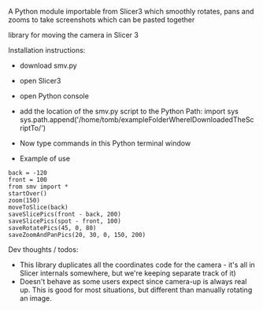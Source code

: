 A Python module importable from Slicer3 which smoothly rotates, pans and zooms to take screenshots which can be pasted together

library for moving the camera in Slicer 3

Installation instructions:

* download smv.py
* open Slicer3
* open Python console
* add the location of the smv.py script to the Python Path:
    import sys
	sys.path.append('/home/tomb/exampleFolderWhereIDownloadedTheScriptTo/')
* Now type commands in this Python terminal window

* Example of use

```
back = -120
front = 100
from smv import *
startOver()
zoom(150)
moveToSlice(back)
saveSlicePics(front - back, 200)
saveSlicePics(spot - front, 100)
saveRotatePics(45, 0, 80)
saveZoomAndPanPics(20, 30, 0, 150, 200)
```


Dev thoughts / todos: 

* This library duplicates all the coordinates code for the camera - it's all in Slicer internals somewhere, but we're keeping separate track of it)
* Doesn't behave as some users expect since camera-up is always real up.  This is good for most situations, but different than manually rotating an image.
